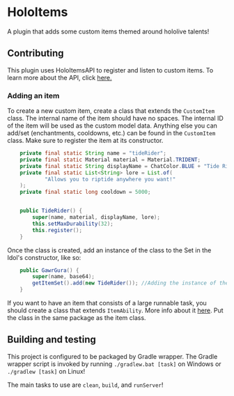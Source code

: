 # HoloItems
A plugin that adds some custom items themed around hololive talents!

## Contributing
This plugin uses HoloItemsAPI to register and listen to custom items. To learn more about the API, click [here.](https://github.com/StrangeOne101/HoloItemsAPI)

### Adding an item
To create a new custom item, create a class that extends the `CustomItem` class. The internal name of the item should have no spaces. The internal ID of the item will be used as the custom model data. Anything else you can add/set (enchantments, cooldowns, etc.) can be found in the `CustomItem` class. Make sure to register the item at its constructor.
```java
    private final static String name = "tideRider";
    private final static Material material = Material.TRIDENT;
    private final static String displayName = ChatColor.BLUE + "Tide Rider";
    private final static List<String> lore = List.of(
            "Allows you to riptide anywhere you want!"
    );
    private final static long cooldown = 5000;


    public TideRider() {
        super(name, material, displayName, lore);
        this.setMaxDurability(32);
        this.register();
    }
```

Once the class is created, add an instance of the class to the Set in the Idol's constructor, like so:
```java
    public GawrGura() {
        super(name, base64);
        getItemSet().add(new TideRider()); //Adding the instance of the item class to the idol's item set.
    }
```

If you want to have an item that consists of a large runnable task, you should create a class that extends `ItemAbility`. More info about it [here](https://github.com/StrangeOne101/HoloItemsAPI/blob/master/src/main/java/com/strangeone101/holoitemsapi/ItemAbility.java). Put the class in the same package as the item class.

## Building and testing
This project is configured to be packaged by Gradle wrapper. The Gradle wrapper script is invoked by running `./gradlew.bat [task]` on Windows or `./gradlew [task]` on Linux!

The main tasks to use are `clean`, `build`, and `runServer`!
